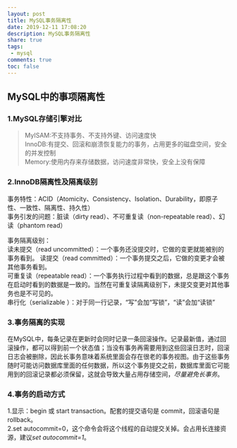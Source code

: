 ```yaml
---
layout: post
title: MySQL事务隔离性
date: 2019-12-11 17:08:20
description: MySQL事务隔离性
share: true
tags:
 - mysql
comments: true
toc: false
---
```


## MySQL中的事项隔离性

### 1.MySQL存储引擎对比

>MyISAM:不支持事务、不支持外键、访问速度快  
>InnoDB:有提交、回滚和崩溃恢复能力的事务，占用更多的磁盘空间，安全的并发控制  
>Memory:使用内存来存储数据，访问速度非常快，安全上没有保障  

### 2.InnoDB隔离性及隔离级别

事务特性：ACID（Atomicity、Consistency、Isolation、Durability，即原子性、一致性、隔离性、持久性）  
事务引发的问题：脏读（dirty read）、不可重复读（non-repeatable read）、幻读（phantom read）

事务隔离级别：  
    读未提交（read uncommitted）：一个事务还没提交时，它做的变更就能被别的事务看到。
    读提交（read committed）：一个事务提交之后，它做的变更才会被其他事务看到。  
    可重复读（repeatable read）：一个事务执行过程中看到的数据，总是跟这个事务在启动时看到的数据是一致的。当然在可重复读隔离级别下，未提交变更对其他事务也是不可见的。  
    串行化（serializable ）：对于同一行记录，“写”会加“写锁”，“读”会加“读锁”

### 3.事务隔离的实现

在MySQL中，每条记录在更新时会同时记录一条回滚操作。记录最新值，通过回滚操作，都可以得到前一个状态值；当没有事务再需要用到这些回滚日志时，回滚日志会被删除，因此长事务意味着系统里面会存在很老的事务视图。由于这些事务随时可能访问数据库里面的任何数据，所以这个事务提交之前，数据库里面它可能用到的回滚记录都必须保留，这就会导致大量占用存储空间，*尽量避免长事务*。

### 4.事务的启动方式

1.显示：begin 或 start transaction。配套的提交语句是 commit，回滚语句是 rollback。  
2.set autocommit=0，这个命令会将这个线程的自动提交关掉。会占用长连接资源，建议*set autocommit=1*。